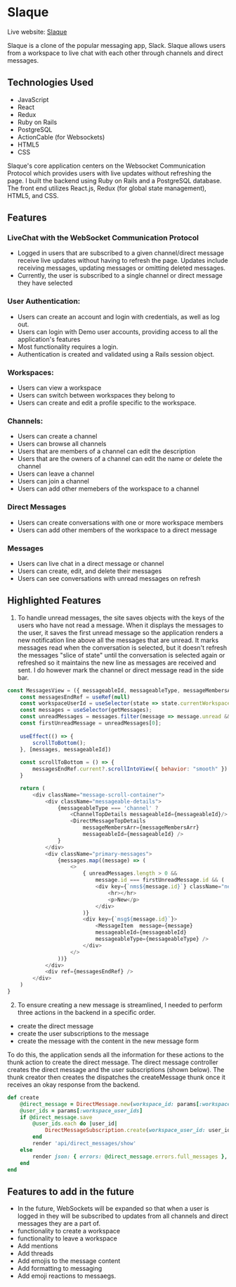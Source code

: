 # Slaque

Live website: [Slaque](https://slaque-app-dddbd857f989.herokuapp.com/)

Slaque is a clone of the popular messaging app, Slack. Slaque allows users from a 
workspace to live chat with each other through channels and direct messages.

## Technologies Used
- JavaScript
- React
- Redux
- Ruby on Rails
- PostgreSQL
- ActionCable (for Websockets)
- HTML5
- CSS

Slaque's core application centers on the Websocket Communication Protocol which 
provides users with live updates without refreshing the page. I built the backend
using Ruby on Rails and a PostgreSQL database. The front end utilizes 
React.js, Redux (for global state management), HTML5, and CSS.

## Features
### LiveChat with the WebSocket Communication Protocol
- Logged in users that are subscribed to a given channel/direct message receive
live updates without having to refresh the page. Updates include
receiving messages, updating messages or omitting deleted messages.
- Currently, the user is subscribed to a single channel or direct message they have selected 


### User Authentication:
- Users can create an account and login with credentials, as well as log out.
- Users can login with Demo user accounts, providing access to all the application's features
- Most functionality requires a login.
- Authentication is created and validated using a Rails session object.


### Workspaces:
- Users can view a workspace
- Users can switch between workspaces they belong to
- Users can create and edit a profile specific to the workspace.

### Channels:
- Users can create a channel
- Users can browse all channels
- Users that are members of a channel can edit the description
- Users that are the owners of a channel can edit the name or delete the channel
- Users can leave a channel
- Users can join a channel
- Users can add other memebers of the workspace to a channel

### Direct Messages
- Users can create conversations with one or more workspace members
- Users can add other members of the workspace to a direct message

### Messages
- Users can live chat in a direct message or channel
- Users can create, edit, and delete their messages
- Users can see conversations with unread messages on refresh

## Highlighted Features
1. To handle unread messages, the site saves objects with the keys of the users who have not read a message. When it displays the messages to the user, it saves the first unread message so the application renders a new notification line above all the messages that are unread. It marks messages read when the conversation is selected, but it doesn't refresh the messages "slice of state" until the conversation is selected again or refreshed so it maintains the new line as messages are received and sent. I do however mark the channel or direct message read in the side bar.

```javascript
const MessagesView = ({ messageableId, messageableType, messageMembersArr }) => {
    const messagesEndRef = useRef(null)
    const workspaceUserId = useSelector(state => state.currentWorkspace.workspaceSubscriptionId)
    const messages = useSelector(getMessages);
    const unreadMessages = messages.filter(message => message.unread && message.workspaceAuthorId !== workspaceUserId)
    const firstUnreadMessage = unreadMessages[0];
    
    useEffect(() => {
        scrollToBottom();
    }, [messages, messageableId])
    
    const scrollToBottom = () => {
        messagesEndRef.current?.scrollIntoView({ behavior: "smooth" })
    }

    return (
        <div className="message-scroll-container">
            <div className="messageable-details">
                {messageableType === 'channel' ? 
                    <ChannelTopDetails messageableId={messageableId}/> : 
                    <DirectMessageTopDetails
                        messageMembersArr={messageMembersArr} 
                        messageableId={messageableId} />
                }
            </div>
            <div className="primary-messages">
                {messages.map((message) => (
                    <>
                        { unreadMessages.length > 0 && 
                            message.id === firstUnreadMessage.id && (
                            <div key={`nms${message.id}`} className="new-messages-line">
                                <hr></hr>
                                <p>New</p>
                            </div>
                        )}
                        <div key={`msg${message.id}`}>
                            <MessageItem  message={message} 
                            messageableId={messageableId} 
                            messageableType={messageableType} />
                        </div>
                    </>
                ))}
            </div>
            <div ref={messagesEndRef} />
        </div>
    ) 
}
```

2. To ensure creating a new message is streamlined, I needed to perform three actions 
in the backend in a specific order. 
  * create the direct message
  * create the user subscriptions to the message
  * create the message with the content in the new message form
  
To do this, the application sends all the information for these actions to the thunk action to create the direct message. 
The direct message controller creates the direct message and the user subscriptions (shown below).
The thunk creator then creates the dispatches the createMessage thunk once it receives an 
okay response from the backend.

```ruby
def create
    @direct_message = DirectMessage.new(workspace_id: params[:workspace_id])
    @user_ids = params[:workspace_user_ids]
    if @direct_message.save
        @user_ids.each do |user_id|
            DirectMessageSubscription.create(workspace_user_id: user_id, direct_message_id: @direct_message.id)
        end
        render 'api/direct_messages/show'
    else
        render json: { errors: @direct_message.errors.full_messages }, status: :unprocessable_entity 
    end
end
```


## Features to add in the future
- In the future, WebSockets will be expanded so that when a user is logged in they will be 
  subscribed to updates from all channels and direct messages they are a part of.
- functionality to create a workspace
- functionality to leave a workspace
- Add mentions
- Add threads
- Add emojis to the message content
- Add formatting to messaging
- Add emoji reactions to messaegs.
